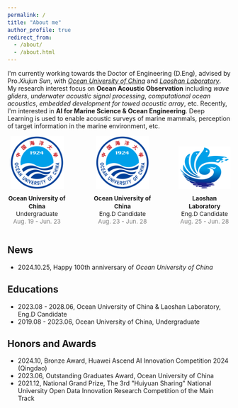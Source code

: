 ```yaml
---
permalink: /
title: "About me"
author_profile: true
redirect_from: 
  - /about/
  - /about.html
---
```


I'm currently working towards the Doctor of Engineering (D.Eng), advised by Pro.*Xiujun Sun*, with *[Ocean University of China](https://www.ouc.edu.cn/)* and *[Laoshan Laboratory](https://www.lsnl.cn/)*. My research interest focus on **Ocean Acoustic Observation** including *wave gliders*, *underwater acoustic signal processing*, *computational ocean acoustics*, *embedded development for towed acoustic array*, etc. Recently, I'm interested in **AI for Marine Science & Ocean Engineering**. Deep Learning is used to enable acoustic surveys of marine mammals, perception of target information in the marine environment, etc.



<div style="display: flex; justify-content: center; align-items: flex-end;">

  <!-- Ocean University of China 图片和字幕 -->
  <div style="text-align: center; margin-right: 60px;"> <!-- 增加间隔 -->
    <a href="http://www.ouc.edu.cn/main.htm">
      <img src="../images/ouc.png" alt="Ocean University of China" width="120">
    </a>
    <p style="font-size:10pt; line-height:1.3; margin-top: 10px;"> <!-- 增加顶部间距 -->
      <b>Ocean University of China</b><br>
      Undergraduate<br>
      <span style="color:#808080">Aug. 19 - Jun. 23</span>
    </p>
  </div>

  <!-- Ocean University of China 图片和字幕 -->
  <div style="text-align: center; margin-right: 60px;"> <!-- 增加间隔 -->
    <a href="http://www.ouc.edu.cn/main.htm">
      <img src="../images/ouc.png" alt="Ocean University of China" width="120">
    </a>
    <p style="font-size:10pt; line-height:1.3; margin-top: 10px;"> <!-- 增加顶部间距 -->
      <b>Ocean University of China</b><br>
      Eng.D Candidate<br>
      <span style="color:#808080">Aug. 23 - Jun. 28</span>
    </p>
  </div>
  
  <!-- National Laboratory 图片和字幕 -->
  <div style="text-align: center;">
    <a href="http://www.qnlm.ac/index">
      <img src="../images/laoshan.png" alt="National Laboratory" width="150">
    </a>
    <p style="font-size:10pt; line-height:1.3; margin-top: 10px;"> <!-- 增加顶部间距 -->
      <b>Laoshan Laboratory</b><br>
      Eng.D Candidate<br>
      <span style="color:#808080">Aug. 25 - Jun. 28</span>
    </p>
  </div>

</div>


## News
- 2024.10.25, Happy 100th anniversary of *Ocean University of China*


## Educations
- 2023.08 - 2028.06, Ocean University of China & Laoshan Laboratory, Eng.D Candidate
- 2019.08 - 2023.06, Ocean University of China, Undergraduate

## Honors and Awards
- 2024.10, Bronze Award, Huawei Ascend AI Innovation Competition 2024 (Qingdao)
- 2023.06, Outstanding Graduates Award, Ocean University of China
- 2021.12, National Grand Prize, The 3rd "Huiyuan Sharing" National University Open Data Innovation Research Competition of the Main Track



